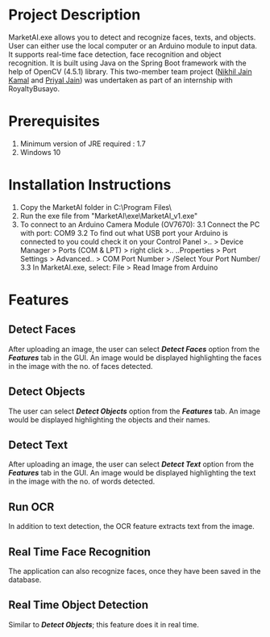 # Project Description
MarketAI.exe allows you to detect and recognize faces, texts, and objects. User can either use the local computer or an Arduino module to input data. It supports real-time face detection, face recognition and object recognition. It is built using Java on the Spring Boot framework with the help of OpenCV (4.5.1) library. This two-member team project ([Nikhil Jain Kamal]( https://github.com/nikhil-jain-k ) and [Priyal Jain]( https://github.com/priyal-jain1 )) was undertaken as part of an internship with RoyaltyBusayo.

# Prerequisites
1. Minimum version of JRE required : 1.7
2. Windows 10 

# Installation Instructions
1. Copy the MarketAI folder in C:\Program Files\
2. Run the exe file from "MarketAI\exe\MarketAI_v1.exe"
3. To connect to an Arduino Camera Module (OV7670):
   3.1 Connect the PC with port: COM9
   3.2 To find out what USB port your Arduino is connected to
       you could check it on your Control Panel >..
       > Device Manager > Ports (COM & LPT) > right click >.. 
       ..Properties > Port Settings > Advanced.. 
       > COM Port Number > /Select Your Port Number/
   3.3 In MarketAI.exe, select: File > Read Image from Arduino
   
# Features
## Detect Faces ##
After uploading an image, the user can select ***Detect Faces*** option from the ***Features*** tab in the GUI. An image would be displayed highlighting the faces in the image with the no. of faces detected.

## Detect Objects ##
The user can select ***Detect Objects*** option from the ***Features*** tab. An image would be displayed highlighting the objects and their names.

## Detect Text ##
After uploading an image, the user can select ***Detect Text*** option from the ***Features*** tab in the GUI. An image would be displayed highlighting the text in the image with the no. of words detected.

## Run OCR ## 
In addition to text detection, the OCR feature extracts text from the image.

## Real Time Face Recognition ##
The application can also recognize faces, once they have been saved in the database.

## Real Time Object Detection ##
Similar to ***Detect Objects***; this feature does it in real time.
